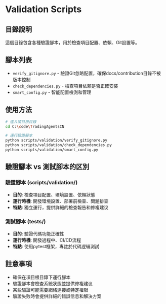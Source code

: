 # Validation Scripts

## 目錄說明

這個目錄包含各種驗證腳本，用於檢查項目配置、依賴、Git設置等。

## 腳本列表

- `verify_gitignore.py` - 驗證Git忽略配置，確保docs/contribution目錄不被版本控制
- `check_dependencies.py` - 檢查項目依賴是否正確安裝
- `smart_config.py` - 智能配置檢測和管理

## 使用方法

```bash
# 進入項目根目錄
cd C:\code\TradingAgentsCN

# 運行驗證腳本
python scripts/validation/verify_gitignore.py
python scripts/validation/check_dependencies.py
python scripts/validation/smart_config.py
```

## 驗證腳本 vs 測試腳本的区別

### 驗證腳本 (scripts/validation/)
- **目的**: 檢查項目配置、環境設置、依賴狀態
- **運行時機**: 開發環境設置、部署前檢查、問題排查
- **特點**: 獨立運行，提供詳細的檢查報告和修複建议

### 測試腳本 (tests/)
- **目的**: 驗證代碼功能正確性
- **運行時機**: 開發過程中、CI/CD流程
- **特點**: 使用pytest框架，專註於代碼逻辑測試

## 註意事項

- 確保在項目根目錄下運行腳本
- 驗證腳本會檢查系統狀態並提供修複建议
- 某些驗證可能需要網絡連接或特定權限
- 驗證失败時會提供詳細的錯誤信息和解決方案
